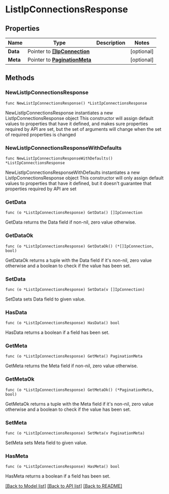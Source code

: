 # ListIpConnectionsResponse

## Properties

Name | Type | Description | Notes
------------ | ------------- | ------------- | -------------
**Data** | Pointer to [**[]IpConnection**](IpConnection.md) |  | [optional] 
**Meta** | Pointer to [**PaginationMeta**](PaginationMeta.md) |  | [optional] 

## Methods

### NewListIpConnectionsResponse

`func NewListIpConnectionsResponse() *ListIpConnectionsResponse`

NewListIpConnectionsResponse instantiates a new ListIpConnectionsResponse object
This constructor will assign default values to properties that have it defined,
and makes sure properties required by API are set, but the set of arguments
will change when the set of required properties is changed

### NewListIpConnectionsResponseWithDefaults

`func NewListIpConnectionsResponseWithDefaults() *ListIpConnectionsResponse`

NewListIpConnectionsResponseWithDefaults instantiates a new ListIpConnectionsResponse object
This constructor will only assign default values to properties that have it defined,
but it doesn't guarantee that properties required by API are set

### GetData

`func (o *ListIpConnectionsResponse) GetData() []IpConnection`

GetData returns the Data field if non-nil, zero value otherwise.

### GetDataOk

`func (o *ListIpConnectionsResponse) GetDataOk() (*[]IpConnection, bool)`

GetDataOk returns a tuple with the Data field if it's non-nil, zero value otherwise
and a boolean to check if the value has been set.

### SetData

`func (o *ListIpConnectionsResponse) SetData(v []IpConnection)`

SetData sets Data field to given value.

### HasData

`func (o *ListIpConnectionsResponse) HasData() bool`

HasData returns a boolean if a field has been set.

### GetMeta

`func (o *ListIpConnectionsResponse) GetMeta() PaginationMeta`

GetMeta returns the Meta field if non-nil, zero value otherwise.

### GetMetaOk

`func (o *ListIpConnectionsResponse) GetMetaOk() (*PaginationMeta, bool)`

GetMetaOk returns a tuple with the Meta field if it's non-nil, zero value otherwise
and a boolean to check if the value has been set.

### SetMeta

`func (o *ListIpConnectionsResponse) SetMeta(v PaginationMeta)`

SetMeta sets Meta field to given value.

### HasMeta

`func (o *ListIpConnectionsResponse) HasMeta() bool`

HasMeta returns a boolean if a field has been set.


[[Back to Model list]](../README.md#documentation-for-models) [[Back to API list]](../README.md#documentation-for-api-endpoints) [[Back to README]](../README.md)


